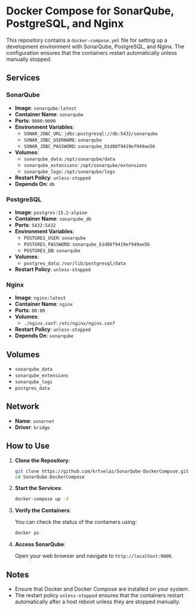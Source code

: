 # Docker Compose for SonarQube, PostgreSQL, and Nginx

This repository contains a `docker-compose.yml` file for setting up a development environment with SonarQube, PostgreSQL, and Nginx. The configuration ensures that the containers restart automatically unless manually stopped.

## Services

### SonarQube

- **Image**: `sonarqube:latest`
- **Container Name**: `sonarqube`
- **Ports**: `9000:9000`
- **Environment Variables**:
  - `SONAR_JDBC_URL`: `jdbc:postgresql://db:5432/sonarqube`
  - `SONAR_JDBC_USERNAME`: `sonarqube`
  - `SONAR_JDBC_PASSWORD`: `sonarqube_b1d88f9419ef949ae56`
- **Volumes**:
  - `sonarqube_data`: `/opt/sonarqube/data`
  - `sonarqube_extensions`: `/opt/sonarqube/extensions`
  - `sonarqube_logs`: `/opt/sonarqube/logs`
- **Restart Policy**: `unless-stopped`
- **Depends On**: `db`

### PostgreSQL

- **Image**: `postgres:15.2-alpine`
- **Container Name**: `sonarqube_db`
- **Ports**: `5432:5432`
- **Environment Variables**:
  - `POSTGRES_USER`: `sonarqube`
  - `POSTGRES_PASSWORD`: `sonarqube_b1d88f9419ef949ae56`
  - `POSTGRES_DB`: `sonarqube`
- **Volumes**:
  - `postgres_data`: `/var/lib/postgresql/data`
- **Restart Policy**: `unless-stopped`

### Nginx

- **Image**: `nginx:latest`
- **Container Name**: `nginx`
- **Ports**: `80:80`
- **Volumes**:
  - `./nginx.conf`: `/etc/nginx/nginx.conf`
- **Restart Policy**: `unless-stopped`
- **Depends On**: `sonarqube`

## Volumes

- `sonarqube_data`
- `sonarqube_extensions`
- `sonarqube_logs`
- `postgres_data`

## Network

- **Name**: `sonarnet`
- **Driver**: `bridge`

## How to Use

1. **Clone the Repository**:

   ```bash
   git clone https://github.com/krtvelaz/SonarQube-DockerCompose.git
   cd SonarQube-DockerCompose
   ```

2. **Start the Services**:

   ```bash
   docker-compose up -d
   ```

3. **Verify the Containers**:

   You can check the status of the containers using:

   ```bash
   docker ps
   ```

4. **Access SonarQube**:

   Open your web browser and navigate to `http://localhost:9000`.

## Notes

- Ensure that Docker and Docker Compose are installed on your system.
- The restart policy `unless-stopped` ensures that the containers restart automatically after a host reboot unless they are stopped manually.
